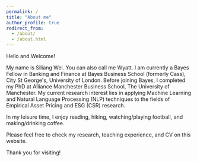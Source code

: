 ```yaml
---
permalink: /
title: "About me"
author_profile: true
redirect_from: 
  - /about/
  - /about.html
---
```


Hello and Welcome! 

My name is Siliang Wei. You can also call me Wyatt. 
I am currently a Bayes Fellow in Banking and Finance at 
Bayes Business School (formerly Cass), City St George's, University of London. 
Before joining Bayes, I completed my PhD at Alliance Manchester Business School, 
The University of Manchester. My current research interest lies in 
applying Machine Learning and Natural Language Processing (NLP) techniques 
to the fields of Empirical Asset Pricing and ESG (CSR) research.

In my leisure time, I enjoy reading, hiking, 
watching/playing football, and making/drinking coffee.

Please feel free to check my research, teaching experience, and 
CV on this website.

Thank you for visiting!